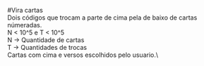 #Vira cartas\
Dois códigos que trocam a parte de cima pela de baixo de cartas númeradas.\
N < 10^5 e T < 10^5\
N -> Quantidade de cartas\
T -> Quantidades de trocas\
Cartas com cima e versos escolhidos pelo usuario.\
